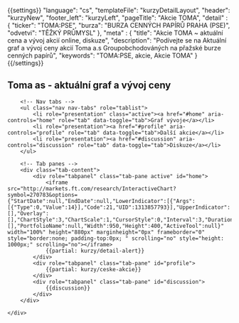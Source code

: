 {{settings}}
"language": "cs",
"templateFile": "kurzyDetailLayout",
"header": "kurzyNew",
"footer_left": "kurzyLeft",
"pageTitle": "Akcie TOMA",
"detail" : {
    "ticker": "TOMA:PSE",
    "burza": "BURZA CENNÝCH PAPÍRŮ PRAHA (PSE)",
    "odvetvi": "TĚŽKÝ PRŮMYSL"
},
"meta" : {
    "title": "Akcie TOMA ~ aktuální cena a vývoj akcií online, diskuze",
    "description": "Podívejte se na Aktuální graf a vývoj ceny akcií Toma a.s Groupobchodováných na přažské burze cenných papírů",
    "keywords": "TOMA:PSE, akcie, Akcie TOMA"
}
{{/settings}}

<h2>Toma as - aktuální graf a vývoj ceny</h2>
        
<div id="mainBox">
    <div>

        <!-- Nav tabs -->
        <ul class="nav nav-tabs" role="tablist">
            <li role="presentation" class="active"><a href="#home" aria-controls="home" role="tab" data-toggle="tab">Graf vývoje</a></li>
            <li role="presentation"><a href="#profile" aria-controls="profile" role="tab" data-toggle="tab">Další akcie</a></li>            
            <li role="presentation"><a href="#discussion" aria-controls="discussion" role="tab" data-toggle="tab">Diskuze</a></li>            
        </ul>

        <!-- Tab panes -->
        <div class="tab-content">
            <div role="tabpanel" class="tab-pane active" id="home">
                <iframe src="http://markets.ft.com/research/InteractiveChart?symbol=270783&options={"StartDate":null,"EndDate":null,"LowerIndicator":[{"Args":[{"Type":0,"Value":14}],"Code":21,"UID":1313857793}],"UpperIndicator":[],"Overlay":[],"ChartStyle":3,"ChartScale":1,"CursorStyle":0,"Interval":3,"Duration":1,"Comparison":[],"PortfolioName":null,"Width":950,"Height":400,"ActiveTool":null}" width="100%" height="880px" marginheight="0px" frameborder="0" style="border:none; padding-top:0px; " scrolling="no" style="height: 1000px;" scrolling="no"></iframe>
                {{partial: kurzy/detail-alert}}
            </div>
            <div role="tabpanel" class="tab-pane" id="profile">
                {{partial: kurzy/ceske-akcie}}
            </div>
            <div role="tabpanel" class="tab-pane" id="discussion">
                {{discussion}}
            </div>
        </div>

    </div>
</div>